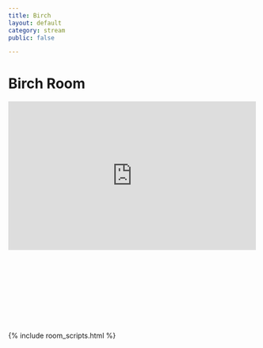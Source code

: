 ```yaml
---
title: Birch
layout: default
category: stream
public: false

---
```

# Birch Room

<iframe
  src="https://player.twitch.tv/?channel=capricon2021c&parent=virtual.capricon.org" height="300" width="500" frameborder="0" scrolling="no" allowfullscreen="true" class="convention-video"> </iframe>

<iframe frameborder="0" class="convention-chat">
</iframe>

<script src="https://unpkg.com/dayjs@1.8.21/dayjs.min.js"></script>
<script>
  const even = "788596327718191194";
  const odd = "798699687326384169";
</script>
{% include room_scripts.html %}